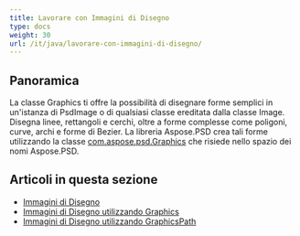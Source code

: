 ```yaml
---
title: Lavorare con Immagini di Disegno
type: docs
weight: 30
url: /it/java/lavorare-con-immagini-di-disegno/
---
```



## **Panoramica**
La classe Graphics ti offre la possibilità di disegnare forme semplici in un'istanza di PsdImage o di qualsiasi classe ereditata dalla classe Image. Disegna linee, rettangoli e cerchi, oltre a forme complesse come poligoni, curve, archi e forme di Bezier. La libreria Aspose.PSD crea tali forme utilizzando la classe [com.aspose.psd.Graphics](https://reference.aspose.com/psd/java/com.aspose.psd.class-use/Graphics) che risiede nello spazio dei nomi Aspose.PSD.


## **Articoli in questa sezione**
- [Immagini di Disegno](/psd/it/java/immagini-di-disegno/)
- [Immagini di Disegno utilizzando Graphics](/psd/it/java/immagini-di-disegno-utilizzando-graphics/)
- [Immagini di Disegno utilizzando GraphicsPath](/psd/it/java/immagini-di-disegno-utilizzando-graphicpath/)
